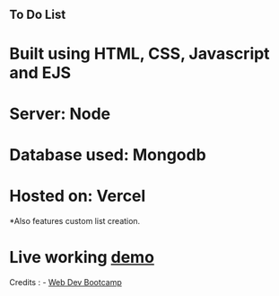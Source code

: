 ## To Do List

# Built using HTML, CSS, Javascript and EJS
# Server: Node
# Database used: Mongodb
# Hosted on: Vercel

*Also features custom list creation.


# Live working [demo](https://to-do-007.vercel.app/) 


Credits : - [Web Dev Bootcamp](https://www.udemy.com/course/the-complete-web-development-bootcamp)
